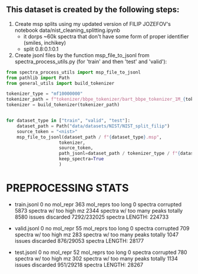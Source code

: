 ## This dataset is created by the following steps:
1. Create msp splits using my updated version of FILIP JOZEFOV's notebook data/nist_cleaning_splitting.ipynb
   - it dorps ~60k spectra that don't have some form of proper identifier (smiles, inchikey)
   - split 0.8:0.1:0.1
2. Create jsonl files by the function msp_file_to_jsonl from spectra_process_utils.py (for 'train' and then 'test' and 'valid'):

```python
from spectra_process_utils import msp_file_to_jsonl
from pathlib import Path
from general_utils import build_tokenizer

tokenizer_type = "mf10000000"
tokenizer_path = f"tokenizer/bbpe_tokenizer/bart_bbpe_tokenizer_1M_{tokenizer_type}.model"
tokenizer = build_tokenizer(tokenizer_path)


for dataset_type in ["train", "valid", "test"]:
    dataset_path = Path("data/datasets/NIST/NIST_split_filip")
    source_token = "<nist>"
    msp_file_to_jsonl(dataset_path / f"{dataset_type}.msp",
                    tokenizer,
                    source_token,
                    path_jsonl=dataset_path / tokenizer_type / f"{dataset_type}.jsonl",
                    keep_spectra=True
                    )
```

# PREPROCESSING STATS
 - train.jsonl
   0 no mol_repr
   363 mol_reprs too long
   0 spectra corrupted
   5873 spectra w/ too high mz
   2344 spectra w/ too many peaks
   totally 8580 issues
   discarded 7292/232025 spectra 
  LENGTH: 224733 

 - valid.jsonl
   0 no mol_repr
   55 mol_reprs too long
   0 spectra corrupted
   709 spectra w/ too high mz
   283 spectra w/ too many peaks
   totally 1047 issues
   discarded 876/29053 spectra 
  LENGTH: 28177

 - test.jsonl
   0 no mol_repr
   52 mol_reprs too long
   0 spectra corrupted
   780 spectra w/ too high mz
   302 spectra w/ too many peaks
   totally 1134 issues
   discarded 951/29218 spectra 
  LENGTH: 28267                          